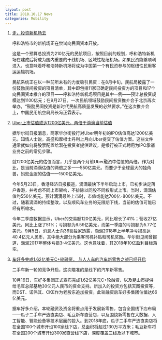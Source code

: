 ```yaml
---
layout: post
title: 2018.10.17 News
categories: Mobility
---
```


1. [走，投资新机场去](https://www.huxiu.com/article/267130.html)

    呼和浩特市的新机场正在尝试向民间资本开放。
    
    这是一个预算总投资为210亿元的民航项目，按照目前的规划，呼和浩特新机场在建成后将成为国内重要的干线机场、区域性枢纽机场。如果民资能够顺利进入，也意味着呼和浩特新机场将成为中国第一个有民资参与的枢纽性民用客运运输机场。

    民航系统正在以一种前所未有的力度吸引民资：在8月中旬，民航局披露了一份鼓励民间投资的项目清单，其中即包括11家已确定民间投资方的项目和17个向民间资本推介的项目——呼和浩特新机场项目是其中一例——预计总投资规模达到1100亿元；在9月27日，一次民航领域鼓励民间投资推介会于北京再次举办，“鼓励民间投资是新时代民航高质量发展的必然要求。”在这次推介会上，中国民用航空局局长冯正霖表示。

2. [Uber上市估值或达1200亿美元，两倍于滴滴当前估值](https://36kr.com/p/5157427.html)

    据华尔街日报消息，两家华尔街投行对Uber明年初的IPO估值高达1200亿美元。知情人士说，高盛和摩根士丹利上月向Uber提交了估值方案。这些文件通常就如何将股票配置给潜在投资者提供建议，是银行被正式聘用为IPO承销业务之前的常见步骤。

    就1200亿美元的估值而言，几乎是两个月前Uber融资中估值的两倍。作为对比，是当前滴滴估值的两倍之多——550亿美元。而要少于全球最大的独角兽，蚂蚁金服的估值——1500亿美元。

    今年5月23日，香港经济日报报道，滴滴最快下半年启动上市，已初步决定落户香港，并考虑不同上市架构，不排除以同股不同权形式上市。当时，滴滴估值约550亿美元。预计滴滴最终上市时，市值或能达700亿-800亿美元。不过，随着滴滴的持续整改，以及顺风车业务的无限期下线，当前的估值可能已经有所缩水。

    今年二季度数据显示，Uber的交易额120亿美元，同比增长了41%；营收27亿美元，同比上涨了51%；亏损额为6.59亿美元，而第一季度的亏损额为5.77亿美元。9月5日，消息人士向36氪独家透露，滴滴2018年上半年净亏损高达40.4亿元人民币，其中绝大部分为乘客司机补贴和司机奖励。华尔街见闻曾报道，滴滴2017年整体亏损3-4亿美元。这也意味着，其2018年10亿盈利目标落空。

3. [车好多完成1.62亿美元C+轮融资， 与人人车的汽车新零售之战已经开启](https://36kr.com/p/5157406.html)

    二手车新一轮的竞争开启，这次瞄准的是线下的汽车新零售。

    10月16日，车好多集团正式宣布完成1.62亿美元C+轮融资，以及昆山市提供给毛豆总部基地30亿元人民币的资金支持。新加入的投资方包括天图投资等，而DST、诺伟其、CKE作为老股东追加投资。此轮融资后车好多集团估值达66亿美元。

    据车好多介绍，本轮融资及资金将重点用于发展新零售，包含全国线下店布局——瓜子二手车严选直卖店、毛豆新车直营店，以及围绕新零售在大数据、人工智能、智能设备等技术层面的投入。到2018年底，瓜子二手车严选直卖店将在全国100个城市开设100家线下店，总面积将超过130万平方米；毛豆新车将在全国200个城市开设300家直营线下店，深度覆盖三线及以下城市。

